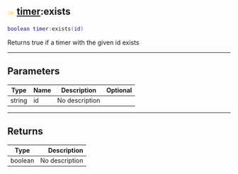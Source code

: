 ## ![shared](../../.gitbook/assets/shared.png) [timer](timer):exists

```lua
boolean timer:exists(id)
```

Returns true if a timer with the given id exists

------
## Parameters

| Type   | Name | Description | Optional |
| ------ | ---- | ----------- | -------: |
| string | id | No description |  |


------
## Returns

| Type   | Description |
| ------ | ----------: |
| boolean | No description |

